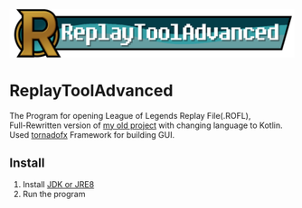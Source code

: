 ![](src/main/resources/ReplayToolAdvancedLogo.png)
# ReplayToolAdvanced
The Program for opening League of Legends Replay File(.ROFL),  
Full-Rewritten version of [my old project](https://github.com/MellDa1024/ReplayToolAdvancedPython) with changing language to Kotlin.  
Used [tornadofx](https://github.com/edvin/tornadofx) Framework for building GUI.

## Install
1. Install [JDK or JRE8](https://www.java.com/en/download/manual.jsp)
2. Run the program 